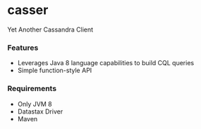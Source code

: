 # casser
Yet Another Cassandra Client

### Features

* Leverages Java 8 language capabilities to build CQL queries
* Simple function-style API

### Requirements

* Only JVM 8
* Datastax Driver
* Maven

